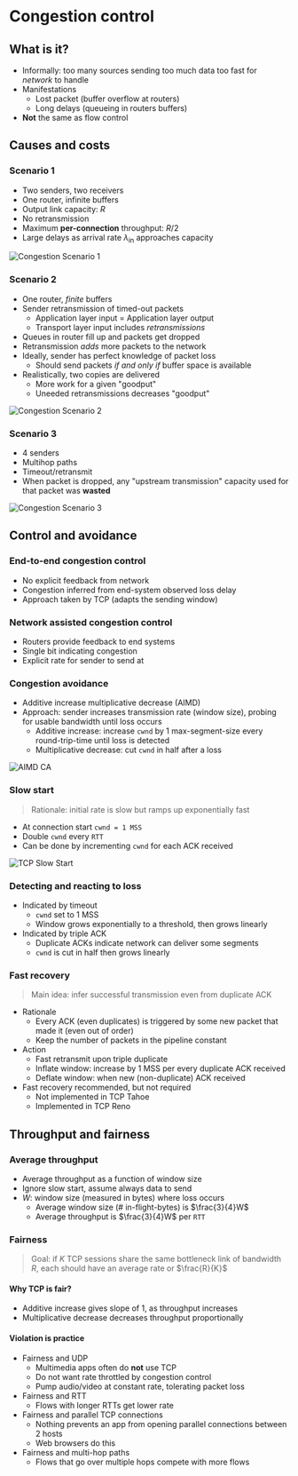 # Congestion control

## What is it?

- Informally: too many sources sending too much data too fast for *network* to handle
- Manifestations
	- Lost packet (buffer overflow at routers)
	- Long delays (queueing in routers buffers)
- **Not** the same as flow control

## Causes and costs

### Scenario 1

- Two senders, two receivers
- One router, infinite buffers
- Output link capacity: $R$
- No retransmission
- Maximum **per-connection** throughput: $R/2$
- Large delays as arrival rate $\lambda_{\text{in}}$ approaches capacity

![Congestion Scenario 1](./figures/congestion-scenario-1.png)

### Scenario 2

- One router, *finite* buffers
- Sender retransmission of timed-out packets
	- Application layer input = Application layer output
	- Transport layer input includes *retransmissions*
- Queues in router fill up and packets get dropped
- Retransmission *adds* more packets to the network
- Ideally, sender has perfect knowledge of packet loss
	- Should send packets *if and only if* buffer space is available
- Realistically, two copies are delivered
	- More work for a given "goodput"
	- Uneeded retransmissions decreases "goodput"

![Congestion Scenario 2](./figures/congestion-scenario-2.png)

### Scenario 3

- 4 senders
- Multihop paths
- Timeout/retransmit
- When packet is dropped, any "upstream transmission" capacity used for that packet was **wasted**

![Congestion Scenario 3](./figures/congestion-scenario-3.png)

## Control and avoidance

### End-to-end congestion control

- No explicit feedback from network
- Congestion inferred from end-system observed loss delay
- Approach taken by TCP (adapts the sending window)

### Network assisted congestion control

- Routers provide feedback to end systems
- Single bit indicating congestion
- Explicit rate for sender to send at

### Congestion avoidance

- Additive increase multiplicative decrease (AIMD)
- Approach: sender increases transmission rate (window size), probing for usable bandwidth until loss occurs
	- Additive increase: increase `cwnd` by 1 max-segment-size every round-trip-time until loss is detected
	- Multiplicative decrease: cut `cwnd` in half after a loss

![AIMD CA](./figures/aimd-ca.png)

### Slow start

> Rationale: initial rate is slow but ramps up exponentially fast

- At connection start `cwnd = 1 MSS`
- Double `cwnd` every `RTT`
- Can be done by incrementing `cwnd` for each ACK received

![TCP Slow Start](./figures/tcp-slow-start.png)

### Detecting and reacting to loss

- Indicated by timeout
	- `cwnd` set to 1 MSS
	- Window grows exponentially to a threshold, then grows linearly
- Indicated by triple ACK
	- Duplicate ACKs indicate network can deliver some segments
	- `cwnd` is cut in half then grows linearly

### Fast recovery

> Main idea: infer successful transmission even from duplicate ACK

- Rationale
	- Every ACK (even duplicates) is triggered by some new packet that made it (even out of order)
	- Keep the number of packets in the pipeline constant
- Action
	- Fast retransmit upon triple duplicate
	- Inflate window: increase by 1 MSS per every duplicate ACK received
	- Deflate window: when new (non-duplicate) ACK received
- Fast recovery recommended, but not required
	- Not implemented in TCP Tahoe
	- Implemented in TCP Reno

## Throughput and fairness

### Average throughput

- Average throughput as a function of window size
- Ignore slow start, assume always data to send
- $W$: window size (measured in bytes) where loss occurs
	- Average window size (# in-flight-bytes) is $\frac{3}{4}W$
	- Average throughput is $\frac{3}{4}W$ per `RTT`

### Fairness

> Goal: if $K$ TCP sessions share the same bottleneck link of bandwidth $R$, each should have an average rate or $\frac{R}{K}$

#### Why TCP is fair?

- Additive increase gives slope of $1$, as throughput increases
- Multiplicative decrease decreases throughput proportionally

#### Violation is practice

- Fairness and UDP
	- Multimedia apps often do **not** use TCP
	- Do not want rate throttled by congestion control
	- Pump audio/video at constant rate, tolerating packet loss
- Fairness and RTT
	- Flows with longer RTTs get lower rate
- Fairness and parallel TCP connections
	- Nothing prevents an app from opening parallel connections between 2 hosts
	- Web browsers do this
- Fairness and multi-hop paths
	- Flows that go over multiple hops compete with more flows